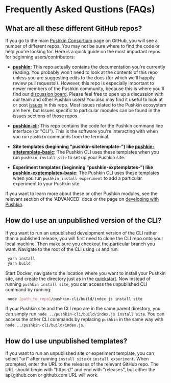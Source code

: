 # Frequently Asked Qustions (FAQs)

## What are all these different GitHub repos?

If you go to the main [Pushkin Consortium](https://github.com/pushkin-consortium) page on GitHub, you will see a number of different repos. You may not be sure where to find the code or help you're looking for. Here is a quick guide on the most important repos for beginning users/contributors:

- **[pushkin](https://github.com/pushkin-consortium/pushkin):** This repo actually contains the documentation you're currently reading. You probably won't need to look at the contents of this repo unless you are suggesting edits to the docs (for which we'll happily review pull requests!). However, this repo is especially important to newer members of the Pushkin community, because this is where you'll find our [discussion board](https://github.com/pushkin-consortium/pushkin/discussions). Please feel free to open up a discussion with our team and other Pushkin users! You also may find it useful to look at or post [issues](https://github.com/pushkin-consortium/pushkin/issues) in this repo. Most issues related to the Pushkin ecosystem are here, but issues specific to particular modules can be found in the issues sections of those repos.

- **[pushkin-cli](https://github.com/pushkin-consortium/pushkin-cli):** This repo contains the code for the Pushkin command line interface (or "CLI"). This is the software you're interacting with when you run `pushkin` commands from the terminal.

- **Site templates (beginning "pushkin-sitetemplate-") like [pushkin-sitetemplate-basic](https://github.com/pushkin-consortium/pushkin-sitetemplate-basic):** The Pushkin CLI uses these templates when you run `pushkin install site` to set up your Pushkin site.

- **Experiment templates (beginning "pushkin-exptemplates-") like [pushkin-exptemplates-basic](https://github.com/pushkin-consortium/pushkin-exptemplates-basic):** The Pushkin CLI uses these templates when you run `pushkin install experiment` to add a particular experiment to your Pushkin site.

If you want to learn more about these or other Pushkin modules, see the relevant section of the 'ADVANCED' docs or the page on [developing with Pushkin](../developers/developing-with-pushkin.md).

## How do I use an unpublished version of the CLI?

If you want to run an unpublished development version of the CLI rather than a published release, you will first need to clone the CLI repo onto your local machine. Then make sure you checkout the particular branch you want. Navigate to the root of the CLI using `cd` and run:

```bash
 yarn install
 yarn build
```

Start Docker, navigate to the location where you want to install your Pushkin site, and create the directory just as in the [quickstart](../getting-started/quickstart/README.md#creating-a-basic-new-pushkin-site). Now instead of running `pushkin install site`, you can access the unpublished CLI command by running:

```bash
 node [path_to_repo]/pushkin-cli/build/index.js install site
```

If your Pushkin site and the CLI repo are in the same parent directory, you can simply run `node ../pushkin-cli/build/index.js install site`. You can access the other CLI commands by replacing `pushkin` in the same way with `node ../pushkin-cli/build/index.js`.

## How do I use unpublished templates?

If you want to run an unpublished site or experiment template, you can select "url" after running `install site` or `install experiment`. When prompted, enter the URL to the releases of the relevant GitHub repo. The URL should begin with "https://" and end with "releases", but either the api.github.com or github.com URL will work.
